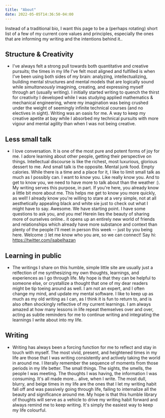 ```yaml
---
title: "About"
date: 2022-05-05T14:36:50-04:00
---
```


Instead of a traditional bio, I want this page to be a (perhaps rotating) short list of a few of my current core values and principles, especially the ones that are informing my writing and the intentions behind it.. 


## Structure & Creativity 
- I've always felt a strong pull towards both quantitative and creative pursuits; the times in my life I've felt most aligned and fulfilled is when I've been using both sides of my brain: analyzing, intellectualizing, building mental structures and mental models that are logically sound while _simultaneously_ imagining, creating, and expressing myself through art (usually writing). I initially started writing to quench the thirst for creativity I developed while I was studying applied mathematics & mechanical engineering, where my imagination was being crushed under the weight of seemingly infinite technical courses (and no electives in sight). Writing was an oasis for me. A way to keep my creative apetite at bay while I absorbed my technical pursuits with more vigour and mental agility than when I was not being creative.

## Less small talk
- I love conversation. It is one of the most pure and potent forms of joy for me. I adore learning about other people, getting their perspective on things. Intellectual discourse is like the richest, most luxurious, glorious dessert to me. And small talk is the opposite. Mental junk food. Empty calories. While there is a time and a place for it, I like to limit small talk as much as I possibly can. I want to *know* you. Like really know you. And to get to know you, we need to have more to talk about than the weather :). My writing serves this purpose, in part. If you're here, you already know a little bit more about me. This helps me get to know you more quickly, as well! I already know you're willing to stare at a very simple, not at all aesthetically appealing black and white sie just to check out what I might have to say. Awesome. We have starting point. I have some questions to ask you, and you me! Herein lies the beauty of sharing more of ourselves online.. it opens up an entirely new world of friends and relationships which already have more substance and context than plenty of the people I'll meet in person this week -- just by you being here. Welcome :) let me know who you are, so we can connect! Say hi: https://twitter.com/isabelhazan 

## Learning in public
- The writings I share on this humble, simple little site are usually just a relfection of me synthesizing my own thoughts, learnings, and experiences as I go through life. My hope is that they can be helpful to someone else, or crystallize a thought that one of my dear readers might be tip toeing around as well. I am not an expert, and I often change my mind, and update my mental software. I like to keep up as much as my old writing as I can, as I think it is fun to return to, and is also often shockingly reflective of my current learnings. I am always amazed at how many lessons in life repeat themselves over and over, acting as subtle reminders for me to continue writing and integrating the learnings I write about into my life.

## Writing
- Writing has always been a forcing function for me to reflect and stay in touch with myself. The most vivid, present, and heightened times in my life are those that I was writing consistently and actively taking the world in around me. I literally remember the sequence of moments from those periods in my life better. The small things. The sights, the smells, the people I was meeting. The thoughts I was having, the information I was consuming. It's all made more... alive, when I write. The most dull, blurry, and beige times in my life are the ones that I let my writing habit fall off and was passively going through life, failing to internalize all the beauty and significance around me. My hope is that this humble library of thoughts will serve as a vehicle to drive my writing habit forward and always remind me to keep writing. It's simply the easiest way to keep my life colourful. 
